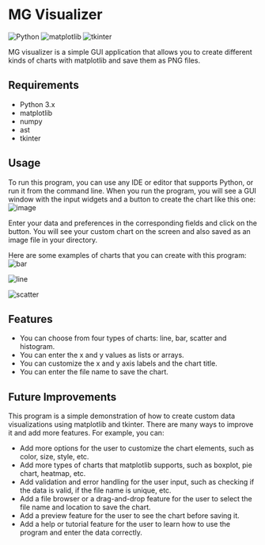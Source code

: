 # MG Visualizer

![Python](https://img.shields.io/badge/Python-3.9-blue)
![matplotlib](https://img.shields.io/badge/matplotlib-3.5.1-green)
![tkinter](https://img.shields.io/badge/tkinter-8.6-red)

MG visualizer is a simple GUI application that allows you to create different kinds of charts with matplotlib and save them as PNG files.

## Requirements

- Python 3.x
- matplotlib
- numpy
- ast
- tkinter

## Usage

To run this program, you can use any IDE or editor that supports Python, or run it from the command line. When you run the program, you will see a GUI window with the input widgets and a button to create the chart like this one:
![image](https://user-images.githubusercontent.com/58115228/235965791-f7b75bb3-ff79-4526-a423-1c4260993d24.png)

Enter your data and preferences in the corresponding fields and click on the button. You will see your custom chart on the screen and also saved as an image file in your directory.

Here are some examples of charts that you can create with this program:
![bar](https://user-images.githubusercontent.com/58115228/235964931-08df0bce-09ba-49c0-988b-b32777c265f7.png)

![line](https://user-images.githubusercontent.com/58115228/235965015-467a8c4b-6cc3-4a3f-8882-5146bae55636.png)

![scatter](https://user-images.githubusercontent.com/58115228/235965057-96664dd6-045b-4a69-99f5-bded3729cfd0.png)



## Features

- You can choose from four types of charts: line, bar, scatter and histogram.
- You can enter the x and y values as lists or arrays.
- You can customize the x and y axis labels and the chart title.
- You can enter the file name to save the chart.

## Future Improvements

This program is a simple demonstration of how to create custom data visualizations using matplotlib and tkinter. There are many ways to improve it and add more features. For example, you can:

- Add more options for the user to customize the chart elements, such as color, size, style, etc.
- Add more types of charts that matplotlib supports, such as boxplot, pie chart, heatmap, etc.
- Add validation and error handling for the user input, such as checking if the data is valid, if the file name is unique, etc.
- Add a file browser or a drag-and-drop feature for the user to select the file name and location to save the chart.
- Add a preview feature for the user to see the chart before saving it.
- Add a help or tutorial feature for the user to learn how to use the program and enter the data correctly.

